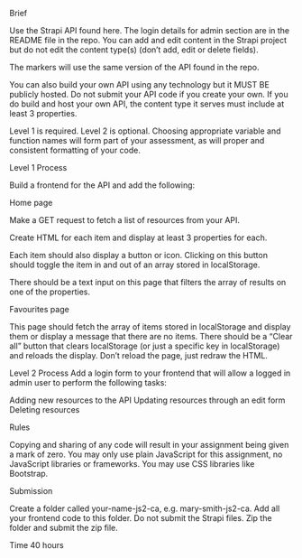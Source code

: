 Brief

Use the Strapi API found here. The login details for admin section are in the README file in the repo.
You can add and edit content in the Strapi project but do not edit the content type(s) (don’t add, edit or delete fields). 

The markers will use the same version of the API found in the repo.

You can also build your own API using any technology but it MUST BE publicly hosted. Do not submit your API code if you create your own. 
If you do build and host your own API, the content type it serves must include at least 3 properties.

Level 1 is required. Level 2 is optional.
Choosing appropriate variable and function names will form part of your assessment, as will proper and consistent formatting of your code.

Level 1 Process

Build a frontend for the API and add the following:

Home page

Make a GET request to fetch a list of resources from your API.

Create HTML for each item and display at least 3 properties for each.

Each item should also display a button or icon. Clicking on this button should toggle the item in and out of an array stored in localStorage.

There should be a text input on this page that filters the array of results on one of the properties.

Favourites page

This page should fetch the array of items stored in localStorage and display them or display a message that there are no items.
There should be a “Clear all” button that clears localStorage (or just a specific key in localStorage) and reloads the display. Don’t reload the page, just redraw the HTML.

Level 2 Process
Add a login form to your frontend that will allow a logged in admin user to perform the following tasks:

Adding new resources to the API
Updating resources through an edit form
Deleting resources

Rules

Copying and sharing of any code will result in your assignment being given a mark of zero.
You may only use plain JavaScript for this assignment, no JavaScript libraries or frameworks. You may use CSS libraries like Bootstrap.

Submission

Create a folder called your-name-js2-ca, e.g. mary-smith-js2-ca.
Add all your frontend code to this folder. Do not submit the Strapi files.
Zip the folder and submit the zip file.

Time
40 hours
